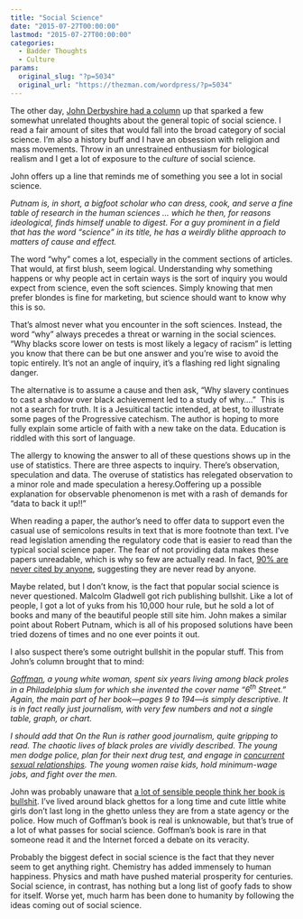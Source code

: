 ```yaml
---
title: "Social Science"
date: "2015-07-27T00:00:00"
lastmod: "2015-07-27T00:00:00"
categories:
  - Badder Thoughts
  - Culture
params:
  original_slug: "?p=5034"
  original_url: "https://thezman.com/wordpress/?p=5034"
---
```


The other day, <a
href="http://www.vdare.com/articles/john-derbyshire-on-the-prescriptive-poverty-of-the-social-sciences?content=widening,%20hardening%20gap"
rel="noopener" target="_blank">John Derbyshire had a column</a> up that
sparked a few somewhat unrelated thoughts about the general topic of
social science. I read a fair amount of sites that would fall into the
broad category of social science. I’m also a history buff and I have an
obsession with religion and mass movements. Throw in an unrestrained
enthusiasm for biological realism and I get a lot of exposure to the
*culture* of social science.

John offers up a line that reminds me of something you see a lot in
social science.

*Putnam is, in short, a bigfoot scholar who can dress, cook, and serve a
fine table of research in the human sciences … which he then, for
reasons ideological, finds himself unable to digest. For a guy prominent
in a field that has the word “science” in its title, he has a weirdly
blithe approach to matters of cause and effect.*

The word “why” comes a lot, especially in the comment sections of
articles. That would, at first blush, seem logical. Understanding why
something happens or why people act in certain ways is the sort of
inquiry you would expect from science, even the soft sciences. Simply
knowing that men prefer blondes is fine for marketing, but science
should want to know why this is so.

That’s almost never what you encounter in the soft sciences. Instead,
the word “why” always precedes a threat or warning in the social
sciences. “Why blacks score lower on tests is most likely a legacy of
racism” is letting you know that there can be but one answer and you’re
wise to avoid the topic entirely. It’s not an angle of inquiry, it’s a
flashing red light signaling danger.

The alternative is to assume a cause and then ask, “Why slavery
continues to cast a shadow over black achievement led to a study of
why….”  This is not a search for truth. It is a Jesuitical tactic
intended, at best, to illustrate some pages of the Progressive
catechism. The author is hoping to more fully explain some article of
faith with a new take on the data. Education is riddled with this sort
of language.

The allergy to knowing the answer to all of these questions shows up in
the use of statistics. There are three aspects to inquiry. There’s
observation, speculation and data. The overuse of statistics has
relegated observation to a minor role and made speculation a
heresy.Ooffering up a possible explanation for observable phenomenon is
met with a rash of demands for “data to back it up!!”

When reading a paper, the author’s need to offer data to support even
the casual use of semicolons results in text that is more footnote than
text. I’ve read legislation amending the regulatory code that is easier
to read than the typical social science paper. The fear of not providing
data makes these papers unreadable, which is why so few are actually
read. In fact, <a
href="http://www.psmag.com/books-and-culture/killing-pigs-weed-maps-mostly-unread-world-academic-papers-76733"
rel="noopener" target="_blank">90% are never cited by anyone</a>,
suggesting they are never read by anyone.

Maybe related, but I don’t know, is the fact that popular social science
is never questioned. Malcolm Gladwell got rich publishing bullshit. Like
a lot of people, I got a lot of yuks from his 10,000 hour rule, but he
sold a lot of books and many of the beautiful people still site him.
John makes a similar point about Robert Putnam, which is all of his
proposed solutions have been tried dozens of times and no one ever
points it out.

I also suspect there’s some outright bullshit in the popular stuff. This
from John’s column brought that to mind:

*[Goffman](http://www.nytimes.com/2014/06/29/books/review/alice-goffmans-on-the-run.html),
a young white woman, spent six years living among black proles in a
Philadelphia slum for which she invented the cover name “6<sup>th</sup>
Street.” Again, the main part of her book—pages 9 to 194—is simply
descriptive. It is in fact really just journalism, with very few numbers
and not a single table, graph, or chart.*

*I should add that On the Run is rather good journalism, quite gripping
to read. The chaotic lives of black proles are vividly described. The
young men dodge police, plan for their next drug test, and engage in
[concurrent sexual
relationships](http://www.irinnews.org/report/90800/hiv-aids-tracing-the-multiple-concurrent-partner-debate).
The young women raise kids, hold minimum-wage jobs, and fight over the
men.*

John was probably unaware that <a
href="http://billypenn.com/2015/06/19/alice-goffman-and-the-problems-with-re-reporting-on-the-run-guest-column/"
rel="noopener" target="_blank">a lot of sensible people think her book
is bullshit</a>. I’ve lived around black ghettos for a long time and
cute little white girls don’t last long in the ghetto unless they are
from a state agency or the police. How much of Goffman’s book is real is
unknowable, but that’s true of a lot of what passes for social science.
Goffman’s book is rare in that someone read it and the Internet forced a
debate on its veracity.

Probably the biggest defect in social science is the fact that they
never seem to get anything right. Chemistry has added immensely to human
happiness. Physics and math have pushed material prosperity for
centuries. Social science, in contrast, has nothing but a long list of
goofy fads to show for itself. Worse yet, much harm has been done to
humanity by following the ideas coming out of social science.
